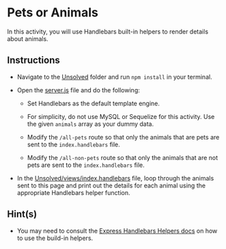 # Pets or Animals

In this activity, you will use Handlebars built-in helpers to render details about animals.

## Instructions

* Navigate to the [Unsolved](Unsolved/) folder and run `npm install` in your terminal.

* Open the [server.js](Unsolved/server.js) file and do the following:

  * Set Handlebars as the default template engine.

  * For simplicity, do not use MySQL or Sequelize for this activity. Use the given `animals` array as your dummy data. 

  * Modify the `/all-pets` route so that only the animals that are pets are sent to the `index.handlebars` file.

  * Modify the `/all-non-pets` route so that only the animals that are not pets are sent to the `index.handlebars` file.

* In the [Unsolved/views/index.handlebars](Unsolved/views/index.handlebars) file, loop through the animals sent to this page and print out the details for each animal using the appropriate Handlebars helper function.

## Hint(s)

* You may need to consult the [Express Handlebars Helpers docs](https://www.npmjs.com/package/express-handlebars#helpers) on how to use the build-in helpers. 